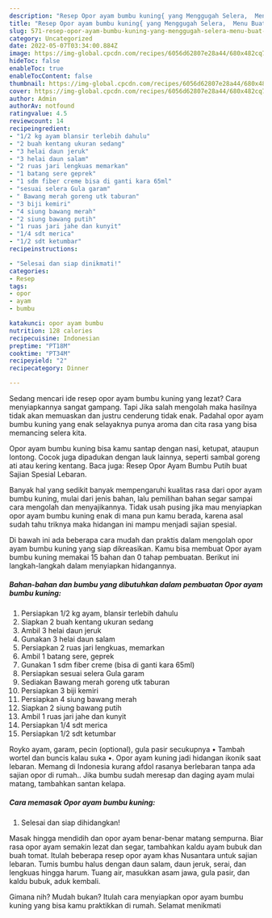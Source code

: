 ```yaml
---
description: "Resep Opor ayam bumbu kuning{ yang Menggugah Selera,  Menu Buat lebaran"
title: "Resep Opor ayam bumbu kuning{ yang Menggugah Selera,  Menu Buat lebaran"
slug: 571-resep-opor-ayam-bumbu-kuning-yang-menggugah-selera-menu-buat-lebaran
category: Uncategorized
date: 2022-05-07T03:34:00.884Z
image: https://img-global.cpcdn.com/recipes/6056d62807e28a44/680x482cq70/opor-ayam-bumbu-kuning-foto-resep-utama.jpg
hideToc: false
enableToc: true
enableTocContent: false
thumbnail: https://img-global.cpcdn.com/recipes/6056d62807e28a44/680x482cq70/opor-ayam-bumbu-kuning-foto-resep-utama.jpg
cover: https://img-global.cpcdn.com/recipes/6056d62807e28a44/680x482cq70/opor-ayam-bumbu-kuning-foto-resep-utama.jpg
author: Admin
authorAv: notfound
ratingvalue: 4.5
reviewcount: 14
recipeingredient:
- "1/2 kg ayam blansir terlebih dahulu"
- "2 buah kentang ukuran sedang"
- "3 helai daun jeruk"
- "3 helai daun salam"
- "2 ruas jari lengkuas memarkan"
- "1 batang sere geprek"
- "1 sdm fiber creme bisa di ganti kara 65ml"
- "sesuai selera Gula garam"
- " Bawang merah goreng utk taburan"
- "3 biji kemiri"
- "4 siung bawang merah"
- "2 siung bawang putih"
- "1 ruas jari jahe dan kunyit"
- "1/4 sdt merica"
- "1/2 sdt ketumbar"
recipeinstructions:

- "Selesai dan siap dinikmati!"
categories:
- Resep
tags:
- opor
- ayam
- bumbu

katakunci: opor ayam bumbu 
nutrition: 128 calories
recipecuisine: Indonesian
preptime: "PT18M"
cooktime: "PT34M"
recipeyield: "2"
recipecategory: Dinner

---
```



Sedang mencari ide resep opor ayam bumbu kuning yang lezat? Cara menyiapkannya sangat gampang. Tapi Jika salah mengolah maka hasilnya tidak akan memuaskan dan justru cenderung tidak enak. Padahal opor ayam bumbu kuning yang enak selayaknya punya aroma dan cita rasa yang bisa memancing selera kita.


Opor ayam bumbu kuning bisa kamu santap dengan nasi, ketupat, ataupun lontong. Cocok juga dipadukan dengan lauk lainnya, seperti sambal goreng ati atau kering kentang. Baca juga: Resep Opor Ayam Bumbu Putih buat Sajian Spesial Lebaran.

Banyak hal yang sedikit banyak mempengaruhi kualitas rasa dari opor ayam bumbu kuning, mulai dari jenis bahan, lalu pemilihan bahan segar sampai cara mengolah dan menyajikannya. Tidak usah pusing jika mau menyiapkan opor ayam bumbu kuning enak di mana pun kamu berada, karena asal sudah tahu triknya maka hidangan ini mampu menjadi sajian spesial.


Di bawah ini ada beberapa cara mudah dan praktis dalam mengolah opor ayam bumbu kuning yang siap dikreasikan. Kamu bisa membuat Opor ayam bumbu kuning memakai 15 bahan dan 0 tahap pembuatan. Berikut ini langkah-langkah dalam menyiapkan hidangannya.

<!--inarticleads1-->

##### Bahan-bahan dan bumbu yang dibutuhkan dalam pembuatan Opor ayam bumbu kuning:

1. Persiapkan 1/2 kg ayam, blansir terlebih dahulu
1. Siapkan 2 buah kentang ukuran sedang
1. Ambil 3 helai daun jeruk
1. Gunakan 3 helai daun salam
1. Persiapkan 2 ruas jari lengkuas, memarkan
1. Ambil 1 batang sere, geprek
1. Gunakan 1 sdm fiber creme (bisa di ganti kara 65ml)
1. Persiapkan sesuai selera Gula garam
1. Sediakan  Bawang merah goreng utk taburan
1. Persiapkan 3 biji kemiri
1. Persiapkan 4 siung bawang merah
1. Siapkan 2 siung bawang putih
1. Ambil 1 ruas jari jahe dan kunyit
1. Persiapkan 1/4 sdt merica
1. Persiapkan 1/2 sdt ketumbar


Royko ayam, garam, pecin (optional), gula pasir secukupnya • Tambah wortel dan buncis kalau suka •. Opor ayam kuning jadi hidangan ikonik saat lebaran. Memang di Indonesia kurang afdol rasanya berlebaran tanpa ada sajian opor di rumah.. Jika bumbu sudah meresap dan daging ayam mulai matang, tambahkan santan kelapa. 

<!--inarticleads2-->

##### Cara memasak Opor ayam bumbu kuning:


1. Selesai dan siap dihidangkan!

Masak hingga mendidih dan opor ayam benar-benar matang sempurna. Biar rasa opor ayam semakin lezat dan segar, tambahkan kaldu ayam bubuk dan buah tomat. Itulah beberapa resep opor ayam khas Nusantara untuk sajian lebaran. Tumis bumbu halus dengan daun salam, daun jeruk, serai, dan lengkuas hingga harum. Tuang air, masukkan asam jawa, gula pasir, dan kaldu bubuk, aduk kembali. 

Gimana nih? Mudah bukan? Itulah cara menyiapkan opor ayam bumbu kuning yang bisa kamu praktikkan di rumah. Selamat menikmati
